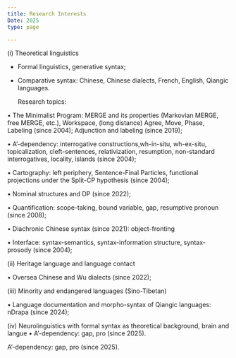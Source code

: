 ```yaml
---
title: Research Interests
Date: 2025
type: page

---
```


(i) Theoretical linguistics

- Formal linguistics, generative syntax;
- Comparative syntax: Chinese, Chinese dialects, French, English, Qiangic languages.


   Research topics:

• The Minimalist Program: MERGE and its properties (Markovian MERGE, free MERGE, etc.), Workspace, (long distance) Agree, Move, Phase, Labeling (since 2004);
Adjunction and labeling (since 2019);

• A’-dependency: interrogative constructions,wh-in-situ, wh-ex-situ, topicalization, cleft-sentences, relativization, resumption, non-standard interrogatives, locality, islands (since 2004);

• Cartography: left periphery, Sentence-Final Particles, functional projections under the Split-CP hypothesis (since 2004);

• Nominal structures and DP (since 2022); 

• Quantification: scope-taking, bound variable, gap, resumptive pronoun (since 2008);

• Diachronic Chinese syntax (since 2021): object-fronting

• Interface: syntax-semantics, syntax-information structure, syntax-prosody (since 2004);


(ii) Heritage language and language contact

• Oversea Chinese and Wu dialects  (since 2022);


(iii) Minority and endangered languages (Sino-Tibetan)

• Language documentation and morpho-syntax of Qiangic languages: nDrapa (since 2024);


(iv) Neurolinguistics with formal syntax as theoretical background, brain and langue
• A’-dependency: gap, pro (since 2025).







A’-dependency: gap, pro (since 2025).



